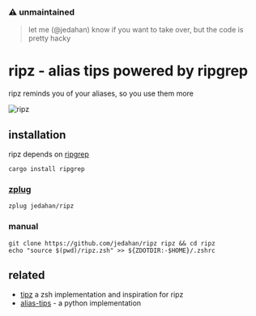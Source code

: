 ### :warning: unmaintained
> let me (@jedahan) know if you want to take over, but the code is pretty hacky

# ripz - alias tips powered by ripgrep

ripz reminds you of your aliases, so you use them more

![ripz](ripz.png)

## installation

ripz depends on [ripgrep](github.com/BurntSushi/ripgrep)

    cargo install ripgrep

### [zplug]()

    zplug jedahan/ripz

### manual

    git clone https://github.com/jedahan/ripz ripz && cd ripz
    echo "source $(pwd)/ripz.zsh" >> ${ZDOTDIR:-$HOME}/.zshrc

## related

* [tipz](github.com/molovo/tipz) a zsh implementation and inspiration for ripz
* [alias-tips](https://github.com/djui/alias-tips) - a python implementation
